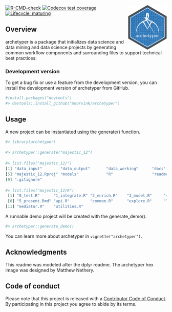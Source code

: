 <a href='https://github.com/mkorvink/archetyper/'><img src='man/figures/archetyper_hex.png' align="right" height="139" /></a>

  <!-- badges: start -->
  [![R-CMD-check](https://github.com/mkorvink/archetyper/workflows/R-CMD-check/badge.svg)](https://github.com/mkorvink/archetyper/actions)
  [![Codecov test coverage](https://codecov.io/gh/mkorvink/archetyper/branch/main/graph/badge.svg)](https://codecov.io/gh/mkorvink/archetyper?branch=main)
  [![Lifecycle: maturing](https://img.shields.io/badge/lifecycle-maturing-blue.svg)](https://www.tidyverse.org/lifecycle/#maturing)
   <!-- badges: end -->

## Overview

archetyper is a package that initializes data science and data mining and data science projects by generating common workflow components and surrounding files to support technical best practices:

### Development version

To get a bug fix or use a feature from the development version, you
can install the development version of archetyper from GitHub.

``` r
#install.packages("devtools")
#> devtools::install_github("mkorvink/archetyper")
```

## Usage

A new project can be instantiated using the generate() function.

``` r
#> library(archetyper)

#> archetyper::generate("majestic_12")

#> list.files("majestic_12/")
[1] "data_input"        "data_output"       "data_working"      "docs"             
[5] "majestic_12.Rproj" "models"            "R"                 "readme.md"
[9] ".gitignore"

#> list.files("majestic_12/R")
 [1] "0_test.R"      "1_integrate.R" "2_enrich.R"    "3_model.R"     "4_evaluate.R" 
 [6] "5_present.Rmd" "api.R"         "common.R"      "explore.R"     "lint.R"       
[11] "mediator.R"    "utilities.R"
```
A runnable demo project will be created with the generate_demo(). 

``` r
#> archetyper::generate_demo()
```
You can learn more about archetyper in `vignette("archetyper")`.

Acknowledgments
---------------

This readme was modeled after the dplyr readme. The archetyper hex image was designed by Matthew Nethery. 

## Code of conduct

Please note that this project is released with a [Contributor Code of
Conduct](https://pkgdown.r-lib.org/CODE_OF_CONDUCT.html). By
participating in this project you agree to abide by its terms.
